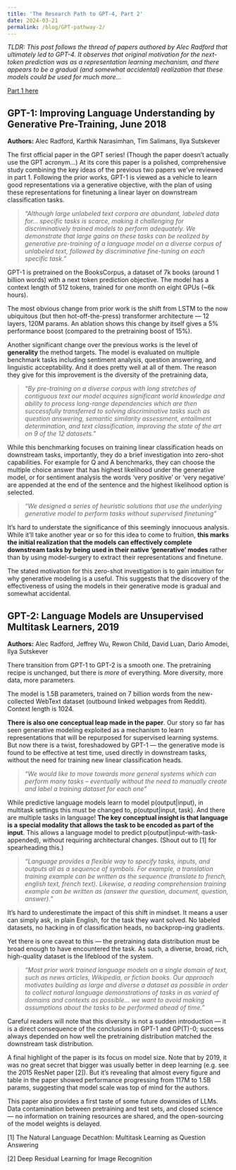```yaml
---
title: 'The Research Path to GPT-4, Part 2'
date: 2024-03-21
permalink: /blog/GPT-pathway-2/
---
```


_TLDR: This post follows the thread of papers authored by Alec Radford that ultimately led to GPT-4. It observes that original motivation for the next-token prediction was as a representation learning mechanism, and there appears to be a gradual (and somewhat accidental) realization that these models could be used for much more…_

[Part 1 here](https://teapearce.github.io/blog//GPT-pathway-1/)


## GPT-1: Improving Language Understanding by Generative Pre-Training, June 2018
**Authors:** Alec Radford, Karthik Narasimhan, Tim Salimans, Ilya Sutskever

The first official paper in the GPT series! (Though the paper doesn’t actually use the GPT acronym…) At its core this paper is a polished, comprehensive study combining the key ideas of the previous two papers we’ve reviewed in part 1. Following the prior works, GPT-1 is viewed as a vehicle to learn good representations via a generative objective, with the plan of using these representations for finetuning a linear layer on downstream classification tasks.

> _“Although large unlabeled text corpora are abundant, labeled data for… specific tasks is scarce, making it challenging for discriminatively trained models to perform adequately. We demonstrate that large gains on these tasks can be realized by generative pre-training of a language model on a diverse corpus of unlabeled text, followed by discriminative fine-tuning on each specific task.”_

GPT-1 is pretrained on the BooksCorpus, a dataset of 7k books (around 1 billion words) with a next token prediction objective. The model has a context length of 512 tokens, trained for one month on eight GPUs (~6k hours). 

The most obvious change from prior work is the shift from LSTM to the now ubiquitous (but then hot-off-the-press) transformer architecture — 12 layers, 120M params. An ablation shows this change by itself gives a 5% performance boost (compared to the pretraining boost of 15%).

Another significant change over the previous works is the level of **generality** the method targets. The model is evaluated on multiple benchmark tasks including sentiment analysis, question answering, and linguistic acceptability. And it does pretty well at all of them. The reason they give for this improvement is the diversity of the pretraining data,

> _“By pre-training on a diverse corpus with long stretches of contiguous text our model acquires significant world knowledge and ability to process long-range dependencies which are then successfully transferred to solving discriminative tasks such as question answering, semantic similarity assessment, entailment determination, and text classification, improving the state of the art on 9 of the 12 datasets.”_

While this benchmarking focuses on training linear classification heads on downstream tasks, importantly, they do a brief investigation into zero-shot capabilities. For example for Q and A benchmarks, they can choose the multiple choice answer that has highest likelihood under the generative model, or for sentiment analysis the words ‘very positive’ or ‘very negative’ are appended at the end of the sentence and the highest likelihood option is selected.

> _“We designed a series of heuristic solutions that use the underlying generative model to perform tasks without supervised finetuning”_

It’s hard to understate the significance of this seemingly innocuous analysis. While it’ll take another year or so for this idea to come to fruition, **this marks the initial realization that the models can effectively complete downstream tasks by being used in their native ‘generative’ modes** rather than by using model-surgery to extract their representations and finetune.

<!-- It’s interesting that the motivation for this analysis is to provide intuition for why generative modeling is a useful (rather than them seriously considering this as a primary mode of operation). -->
<!-- Reading these papers now, perhaps the most surprising thing is the lack of focus on the generative capabilities of these models — the generative objective is presented as a convenient pretext task to learn good representations from, rather as the main event. -->

<!-- “We’d like to better understand why language model pre-training of transformers is effective. A hypothesis is that the underlying generative model learns to perform many of the tasks we evaluate on in order to improve its language modeling capability” -->

The stated motivation for this zero-shot investigation is to gain intuition for why generative modeling is a useful. This suggests that the discovery of the effectiveness of using the models in their generative mode is gradual and somewhat accidental.


## GPT-2: Language Models are Unsupervised Multitask Learners, 2019
**Authors:** Alec Radford, Jeffrey Wu, Rewon Child, David Luan, Dario Amodei, Ilya Sutskever

There transition from GPT-1 to GPT-2 is a smooth one. The pretraining recipe is unchanged, but there is *more* of everything. More diversity, more data, more parameters. 

The model is 1.5B parameters, trained on 7 billion words from the new-collected WebText dataset (outbound linked webpages from Reddit). Context length is 1024.

**There is also one conceptual leap made in the paper**. Our story so far has seen generative modeling exploited as a mechanism to learn representations that will be repurposed for supervised learning systems. But now there is a twist, foreshadowed by GPT-1 — the generative mode is found to be effective at test time, used directly in downstream tasks, without the need for training new linear classification heads.

> _“We would like to move towards more general systems which can perform many tasks – eventually without the need to manually create and label a training dataset for each one”_

While predictive language models learn to model p(output\|input), in multitask settings this must be changed to, p(output\|input, task). And there are multiple tasks in language! **The key conceptual insight is that language is a special modality that allows the task to be encoded as part of the input**. This allows a language model to predict p(output\|input-with-task-appended), without requiring architectural changes. (Shout out to [1] for spearheading this.)

> _“Language provides a flexible way to specify tasks, inputs, and outputs all as a sequence of symbols. For example, a translation training example can be written as the sequence (translate to french, english text, french text). Likewise, a reading comprehension training example can be written as (answer the question, document, question, answer).”_

It’s hard to underestimate the impact of this shift in mindset. It means a user can simply ask, in plain English, for the task they want solved. No labeled datasets, no hacking in of classification heads, no backprop-ing gradients. 

Yet there is one caveat to this — the pretraining data distribution must be broad enough to have encountered the task. As such, a diverse, broad, rich, high-quality dataset is the lifeblood of the system. 

> _“Most prior work trained language models on a single domain of text, such as news articles, Wikipedia, or fiction books. Our approach motivates building as large and diverse a dataset as possible in order to collect natural language demonstrations of tasks in as varied of domains and contexts as possible… we want to avoid making assumptions about the tasks to be performed ahead of time.”_

Careful readers will note that this diversity is not a sudden introduction — it is a direct consequence of the conclusions in GPT-1 and GP(T)-0; success always depended on how well the pretraining distribution matched the downstream task distribution. 

A final highlight of the paper is its focus on model size. Note that by 2019, it was no great secret that bigger was usually better in deep learning (e.g. see the 2015 ResNet paper [2]). But it’s revealing that almost every figure and table in the paper showed performance progressing from 117M to 1.5B params, suggesting that model scale was top of mind for the authors. 

This paper also provides a first taste of some future downsides of LLMs. Data contamination between pretraining and test sets, and closed science — no information on training resources are shared, and the open-sourcing of the model weights is delayed.

[1] The Natural Language Decathlon: Multitask Learning as Question Answering

[2] Deep Residual Learning for Image Recognition